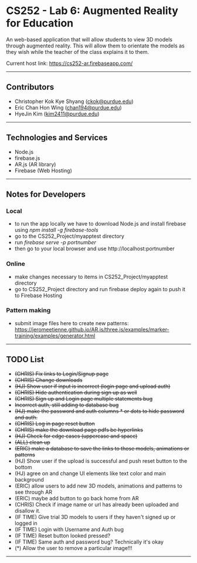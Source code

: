 # CS252 - Lab 6: Augmented Reality for Education

An web-based application that will allow students to view 3D models through augmented reality. This will allow them to orientate the models as they wish while the teacher of the class explains it to them. 

Current host link: https://cs252-ar.firebaseapp.com/

---

## Contributors

- Christopher Kok Kye Shyang (<ckok@purdue.edu>)
- Eric Chan Hon Wing (<chan194@purdue.edu>)
- HyeJin Kim (<kim2411@purdue.edu>)

---

## Technologies and Services

- Node.js
- firebase.js
- AR.js (AR library) 
- Firebase (Web Hosting)

---

## Notes for Developers 

### Local
- to run the app locally we have to download Node.js and install firebase using *npm install -g firebase-tools*
- go to the CS252_Project/myapptest directory
- run *firebase serve -p portnumber*
- then go to your local browser and use http://localhost:portnumber
  
### Online
- make changes necessary to items in CS252_Project/myapptest directory
- go to CS252_Project directory and run firebase deploy again to push it to Firebase Hosting

### Pattern making
- submit image files here to create new patterns: https://jeromeetienne.github.io/AR.js/three.js/examples/marker-training/examples/generator.html

---

## TODO List 
- ~~(CHRIS) Fix links to Login/Signup page~~
- ~~(CHRIS) Change downloads~~
- ~~(HJ) Show user if input is incorrect (login page and upload auth)~~
- ~~(CHRIS) Hide authentication during sign up as well~~
- ~~(CHRIS) Sign up and Login page multiple statements bug~~
- ~~Incorrect auth, still adding to database bug~~
- ~~(HJ) make the password and auth columns * or dots to hide password and auth.~~
- ~~(CHRIS) Log in page reset button~~
- ~~(CHRIS) make the download page pdfs be hyperlinks~~
- ~~(HJ) Check for edge cases (uppercase and space)~~
- ~~(ALL) clean up~~
- ~~(ERIC) make a database to save the links to those models, animations or patterns~~
- (HJ) Show user if the upload is successful and push reset button to the bottom
- (HJ) agree on and change UI elements like text color and main background
- (ERIC) allow users to add new 3D models, animations and patterns to see through AR
- (ERIC) maybe add button to go back home from AR
- (CHRIS) Check if image name or url has already been uploaded and disallow it.
- (IF TIME) Give trial 3D models to users if they haven't signed up or logged in
- (IF TIME) Login with Username and Auth bug
- (IF TIME) Reset button looked pressed? 
- (IF TIME) Same auth and password bug? Technically it's okay
- (*) Allow the user to remove a particular image!!!

---
